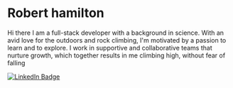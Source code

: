 # Robert hamilton


Hi there I am a full-stack developer with a background in science. 
With an avid love for the outdoors and rock climbing, I'm motivated by a passion to learn and to explore.
I work in supportive and collaborative teams that nurture growth, which together results in me climbing high, without fear of falling


[![LinkedIn Badge](https://img.shields.io/badge/LinkedIn-Profile-informational?style=flat&logo=linkedin&logoColor=white&color=0D76A8)](https://www.linkedin.com/in/robert-h36/)
<!--
**robert-hamilton36/robert-hamilton36** is a ✨ _special_ ✨ repository because its `README.md` (this file) appears on your GitHub profile.

Here are some ideas to get you started:

- 🔭 I’m currently working on ...
- 🌱 I’m currently learning ...
- 👯 I’m looking to collaborate on ...
- 🤔 I’m looking for help with ...
- 💬 Ask me about ...
- 📫 How to reach me: ...
- 😄 Pronouns: ...
- ⚡ Fun fact: ...
-->
